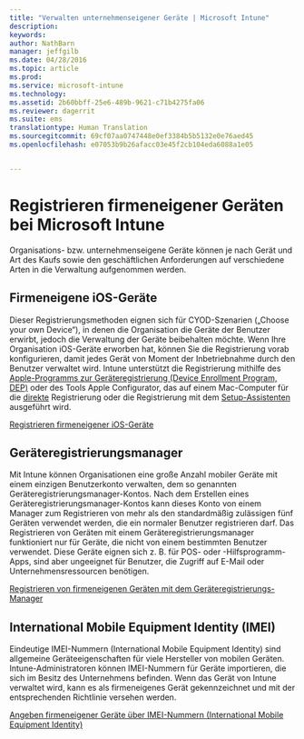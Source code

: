 ```yaml
---
title: "Verwalten unternehmenseigener Geräte | Microsoft Intune"
description: 
keywords: 
author: NathBarn
manager: jeffgilb
ms.date: 04/28/2016
ms.topic: article
ms.prod: 
ms.service: microsoft-intune
ms.technology: 
ms.assetid: 2b60bbff-25e6-489b-9621-c71b4275fa06
ms.reviewer: dagerrit
ms.suite: ems
translationtype: Human Translation
ms.sourcegitcommit: 69cf07aa0747448e0ef3384b5b5132e0e76aed45
ms.openlocfilehash: e07053b9b26afacc03e45f2cb104eda6088a1e05


---
```


# Registrieren firmeneigener Geräten bei Microsoft Intune
Organisations- bzw. unternehmenseigene Geräte können je nach Gerät und Art des Kaufs sowie den geschäftlichen Anforderungen auf verschiedene Arten in die Verwaltung aufgenommen werden.

## Firmeneigene iOS-Geräte
Dieser Registrierungsmethoden eignen sich für CYOD-Szenarien („Choose your own Device“), in denen die Organisation die Geräte der Benutzer erwirbt, jedoch die Verwaltung der Geräte beibehalten möchte. Wenn Ihre Organisation iOS-Geräte erworben hat, können Sie die Registrierung vorab konfigurieren, damit jedes Gerät von Moment der Inbetriebnahme durch den Benutzer verwaltet wird. Intune unterstützt die Registrierung mithilfe des [Apple-Programms zur Geräteregistrierung (Device Enrollment Program, DEP)](ios-device-enrollment-program-in-microsoft-intune.md) oder des Tools Apple Configurator, das auf einem Mac-Computer für die [direkte](ios-direct-enrollment-in-microsoft-intune.md) Registrierung oder die Registrierung mit dem [Setup-Assistenten](ios-setup-assistant-enrollment-in-microsoft-intune.md) ausgeführt wird.

[Registrieren firmeneigener iOS-Geräte](enroll-corporate-owned-ios-devices-in-microsoft-intune.md)

## Geräteregistrierungsmanager
Mit Intune können Organisationen eine große Anzahl mobiler Geräte mit einem einzigen Benutzerkonto verwalten, dem so genannten Geräteregistrierungsmanager-Kontos. Nach dem Erstellen eines Geräteregistrierungsmanager-Kontos kann dieses Konto von einem Manager zum Registrieren von mehr als den standardmäßig zulässigen fünf Geräten verwendet werden, die ein normaler Benutzer registrieren darf. Das Registrieren von Geräten mit einem Geräteregistrierungsmanager funktioniert nur für Geräte, die nicht von einem bestimmten Benutzer verwendet. Diese Geräte eignen sich z. B. für POS- oder -Hilfsprogramm-Apps, sind aber ungeeignet für Benutzer, die Zugriff auf E-Mail oder Unternehmensressourcen benötigen.

[Registrieren von firmeneigenen Geräten mit dem Geräteregistrierungs-Manager](enroll-corporate-owned-devices-with-the-device-enrollment-manager-in-microsoft-intune.md)

## International Mobile Equipment Identity (IMEI)
Eindeutige IMEI-Nummern (International Mobile Equipment Identity) sind allgemeine Geräteeigenschaften für viele Hersteller von mobilen Geräten. Intune-Administratoren können IMEI-Nummern für Geräte importieren, die sich im Besitz des Unternehmens befinden. Wenn das Gerät von Intune verwaltet wird, kann es als firmeneigenes Gerät gekennzeichnet und mit der entsprechenden Richtlinie versehen werden.

[Angeben firmeneigener Geräte über IMEI-Nummern (International Mobile Equipment Identity)](specify-corporate-owned-devices-with-international-mobile-equipment-identity-imei-numbers.md)



<!--HONumber=Jun16_HO5-->


